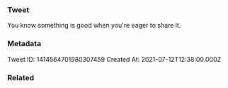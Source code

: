 ### Tweet
You know something is good when you're eager to share it.

### Metadata
Tweet ID: 1414564701980307459
Created At: 2021-07-12T12:38:00.000Z

### Related

